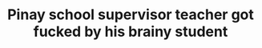---
layout: post
title: Pinay school supervisor teacher got fucked by his brainy student
duration: '04:44'
view: 985
rate: 2
video: 'https://flashservice.xvideos.com/embedframe/26993681'
category: 
 - amateur
 - beautiful
 - brunette
 - caught
 - pinay
 - pov
 - student
 - wife
tags: 
 - pinay-sex
priority: 0.9
changefreq: daily
---